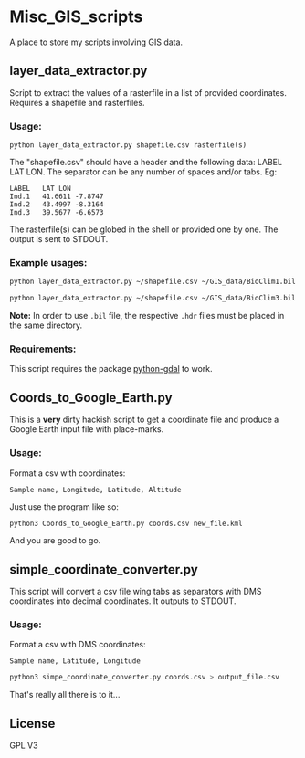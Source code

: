 # Misc_GIS_scripts
A place to store my scripts involving GIS data.

## layer_data_extractor.py

Script to extract the values of a rasterfile in a list of provided coordinates.
Requires a shapefile and rasterfiles.

### Usage:

```
python layer_data_extractor.py shapefile.csv rasterfile(s)
```

The "shapefile.csv" should have a header and the following data: LABEL LAT LON.
The separator can be any number of spaces and/or tabs.
Eg:

```
LABEL   LAT LON
Ind.1   41.6611 -7.8747
Ind.2   43.4997 -8.3164
Ind.3   39.5677 -6.6573
```


The rasterfile(s) can be globed in the shell or provided one by one.
The output is sent to STDOUT.

### Example usages:

```bash
python layer_data_extractor.py ~/shapefile.csv ~/GIS_data/BioClim1.bil ~/GIS_data/BioClim2.bil

python layer_data_extractor.py ~/shapefile.csv ~/GIS_data/BioClim3.bil > Extracted_data.csv  # To export to a file
```

**Note:** In order to use `.bil` file, the respective `.hdr` files must be placed in the same directory.


### Requirements:

This script requires the package [python-gdal](https://pypi.python.org/pypi/GDAL/) to work.

## Coords_to_Google_Earth.py

This is a **very** dirty hackish script to get a coordinate file and produce a Google Earth input file with place-marks.

### Usage:

Format a csv with coordinates:

```
Sample name, Longitude, Latitude, Altitude
```

Just use the program like so:

```bash
python3 Coords_to_Google_Earth.py coords.csv new_file.kml
```

And you are good to go.

## simple_coordinate_converter.py

This script will convert a csv file wing tabs as separators with DMS coordinates into decimal coordinates. It outputs to STDOUT.

### Usage:

Format a csv with DMS coordinates:

```
Sample name, Latitude, Longitude
```

```bash
python3 simpe_coordinate_converter.py coords.csv > output_file.csv
```

That's really all there is to it...

## License

GPL V3
